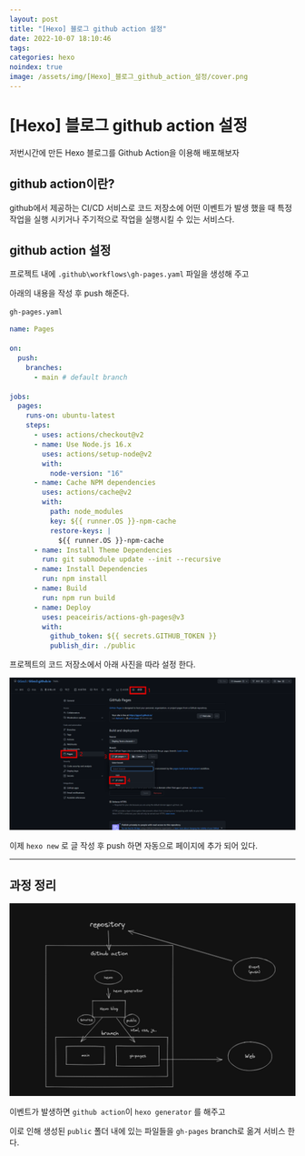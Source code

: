 ```yaml
---
layout: post
title: "[Hexo] 블로그 github action 설정"
date: 2022-10-07 18:10:46
tags:
categories: hexo
noindex: true
image: /assets/img/[Hexo]_블로그_github_action_설정/cover.png
---
```

# [Hexo] 블로그 github action 설정
저번시간에 만든 Hexo 블로그를 Github Action을 이용해 배포해보자

## github action이란?

github에서 제공하는 CI/CD 서비스로 코드 저장소에 어떤 이벤트가 발생 했을 때 특정 작업을 실행 시키거나 주기적으로 작업을 실행시킬 수 있는 서비스다.

## github action 설정

프로젝트 내에 `.github\workflows\gh-pages.yaml` 파일을 생성해 주고

아래의 내용을 작성 후 push 해준다.

`gh-pages.yaml`

```yaml
name: Pages

on:
  push:
    branches:
      - main # default branch

jobs:
  pages:
    runs-on: ubuntu-latest
    steps:
      - uses: actions/checkout@v2
      - name: Use Node.js 16.x
        uses: actions/setup-node@v2
        with:
          node-version: "16"
      - name: Cache NPM dependencies
        uses: actions/cache@v2
        with:
          path: node_modules
          key: ${{ runner.OS }}-npm-cache
          restore-keys: |
            ${{ runner.OS }}-npm-cache
      - name: Install Theme Dependencies
        run: git submodule update --init --recursive
      - name: Install Dependencies
        run: npm install
      - name: Build
        run: npm run build
      - name: Deploy
        uses: peaceiris/actions-gh-pages@v3
        with:
          github_token: ${{ secrets.GITHUB_TOKEN }}
          publish_dir: ./public
```

프로젝트의 코드 저장소에서 아래 사진을 따라 설정 한다.

![Untitled](/assets/img/[Hexo]_블로그_github_action_설정/github_action1.png)

이제 `hexo new` 로 글 작성 후 push 하면 자동으로 페이지에 추가 되어 있다.

---

## 과정 정리

![Untitled](/assets/img/[Hexo]_블로그_github_action_설정/Github_action2.png)

이벤트가 발생하면 `github action`이 `hexo generator` 를 해주고

이로 인해 생성된 `public` 폴더 내에 있는 파일들을 `gh-pages` branch로 옮겨 서비스 한다.
